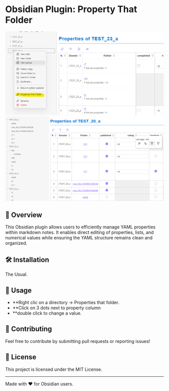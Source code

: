 # Obsidian Plugin: Property That Folder

![option](sc0.png)
![matrix property view](sc1.png)

## 🚀 Overview
This Obsidian plugin allows users to efficiently manage YAML properties within markdown notes.
It enables direct editing of properties, lists, and numerical values while ensuring the YAML structure remains clean and organized.


## 🛠️ Installation
The Usual.

## 📌 Usage
- **Right clic on a directory -> Properties that folder.
- **Click on 3 dots next to property column
- **double click to change a value.


## 📝 Contributing
Feel free to contribute by submitting pull requests or reporting issues!

## 📜 License
This project is licensed under the MIT License.

---
Made with ❤️ for Obsidian users.



